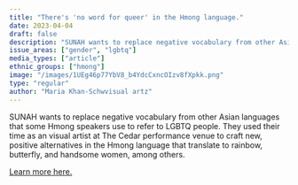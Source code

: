 ```yaml
---
title: "There's 'no word for queer' in the Hmong language."
date: 2023-04-04
draft: false
description: "SUNAH wants to replace negative vocabulary from other Asian languages that some Hmong speakers use to refer to LGBTQ people. They used their time as an visual artist at The Cedar performance venue to craft new, positive alternatives in the Hmong language that translate to rainbow, butterfly, and handsome women, among others."
issue_areas: ["gender", "lgbtq"]
media_types: ["article"]
ethnic_groups: ["hmong"]
image: "/images/1UEg46p77YbV8_b4YdcCxncOIzv8fXpkk.png"
type: "regular"
author: "Maria Khan-Schwvisual artz"
---
```


SUNAH wants to replace negative vocabulary from other Asian languages that some Hmong speakers use to refer to LGBTQ people. They used their time as an visual artist at The Cedar performance venue to craft new, positive alternatives in the Hmong language that translate to rainbow, butterfly, and handsome women, among others.

[Learn more here.](https://sahanjournal.com/changing-minnesota/sunah-hmong-lgbtq-queer-language-the-cedar-commission/)

